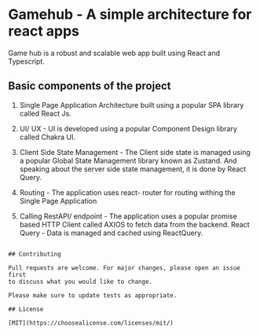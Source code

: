
# Gamehub - A simple architecture for react apps

Game hub is a robust and scalable web app built using React and Typescript. 

## Basic components of the project

1. Single Page Application Architecture built using a popular SPA library called React Js.

2. UI/ UX - UI is developed using a popular Component Design library called Chakra UI.

3. Client Side State Management - The Client side state is managed using a popular Global State Management library known as Zustand. And speaking about the server side state management, it is done by React Query.

4. Routing - The application uses react- router for routing withing the Single Page Application

5. Calling RestAPI/ endpoint - The application uses a popular promise based HTTP Client called AXIOS to fetch data from the backend.
React Query - Data is managed and cached using ReactQuery.


```

## Contributing

Pull requests are welcome. For major changes, please open an issue first
to discuss what you would like to change.

Please make sure to update tests as appropriate.

## License

[MIT](https://choosealicense.com/licenses/mit/)
